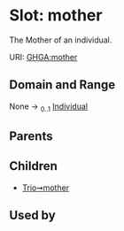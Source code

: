 
# Slot: mother


The Mother of an individual.

URI: [GHGA:mother](https://w3id.org/GHGA/mother)


## Domain and Range

None &#8594;  <sub>0..1</sub> [Individual](Individual.md)

## Parents


## Children

 *  [Trio➞mother](Trio_mother.md)

## Used by

